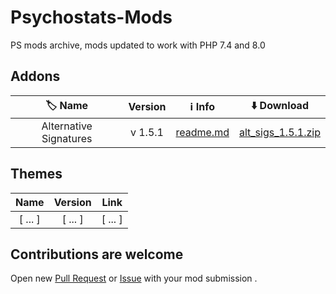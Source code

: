 # Psychostats-Mods
PS mods archive, mods updated to work with PHP 7.4 and 8.0
## Addons
| :label: Name | Version | :information_source: Info | :arrow_down: Download |
| :---: | :----: | :---: | :---: |
| Alternative Signatures | v 1.5.1 | [readme.md](https://github.com/Rosenstein/Psychostats-Mods/blob/main/Addons/Alternative_Signatures/readme.md) | [alt_sigs_1.5.1.zip](https://github.com/Rosenstein/Psychostats-Mods/raw/refs/heads/main/Addons/Alternative_Signatures/alt_sigs_1.5.1.zip) |

## Themes
| Name | Version | Link |
| :---: | :----: | :---: |
| [ ... ] | [ ... ] | [ ... ] |

## Contributions are welcome
Open new [Pull Request](https://github.com/Rosenstein/Psychostats-Mods/compare) or [Issue](https://github.com/Rosenstein/Psychostats-Mods/issues/new?assignees=&labels=contribution&projects=&template=contribution.md&title=%5BCONTRIB%5D+) with your mod submission .

